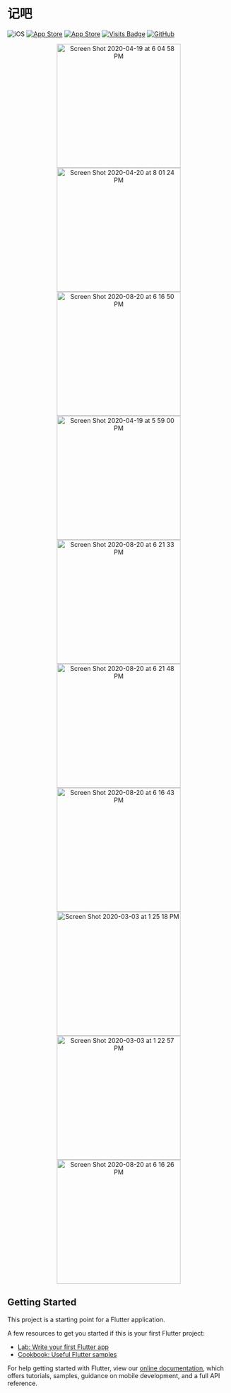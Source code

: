 # 记吧

![iOS](https://img.shields.io/badge/iOS-13%20-blue)
[![App Store](https://img.shields.io/itunes/v/1521988005?label=App%20Store)](https://apps.apple.com/us/app/%E8%AE%B0%E5%90%A7-%E8%A8%80%E5%B7%B1/id1521988005)
[![App Store](https://img.shields.io/badge/Price-Free-orange)](https://img.shields.io/badge/Price-Free-orange)
[![Visits Badge](https://badges.pufler.dev/visits/livinglist/Jiba)](https://badges.pufler.dev)
[![GitHub](https://img.shields.io/github/stars/livinglist/Jiba?style=social)](https://img.shields.io/github/stars/livinglist/Jiba?style=social)

<p align="center">
  <img width="280" alt="Screen Shot 2020-04-19 at 6 04 58 PM" src="https://user-images.githubusercontent.com/7277662/109369453-32820d00-7851-11eb-8c82-3290c883bfb8.png">
<img width="280" alt="Screen Shot 2020-04-20 at 8 01 24 PM" src="https://user-images.githubusercontent.com/7277662/109369454-331aa380-7851-11eb-82d3-3fe7964a55d8.png">
<img width="280" alt="Screen Shot 2020-08-20 at 6 16 50 PM" src="https://user-images.githubusercontent.com/7277662/109369450-31e97680-7851-11eb-9839-659faa60f9ee.png">
<img width="280" alt="Screen Shot 2020-04-19 at 5 59 00 PM" src="https://user-images.githubusercontent.com/7277662/109369452-32820d00-7851-11eb-9556-28b72ec615bf.png">
<img width="280" alt="Screen Shot 2020-08-20 at 6 21 33 PM" src="https://user-images.githubusercontent.com/7277662/109369447-3150e000-7851-11eb-8901-7a7fb244b5e3.png">
<img width="280" alt="Screen Shot 2020-08-20 at 6 21 48 PM" src="https://user-images.githubusercontent.com/7277662/109369448-31e97680-7851-11eb-80b3-15e45df6674d.png">
<img width="280" alt="Screen Shot 2020-08-20 at 6 16 43 PM" src="https://user-images.githubusercontent.com/7277662/109369445-30b84980-7851-11eb-8637-99fa3714d8af.png">
  <img width="280" alt="Screen Shot 2020-03-03 at 1 25 18 PM" src="https://user-images.githubusercontent.com/7277662/109369446-3150e000-7851-11eb-9571-7917ae5eef78.png">
  <img width="280" alt="Screen Shot 2020-03-03 at 1 22 57 PM" src="https://user-images.githubusercontent.com/7277662/109369435-2d24c280-7851-11eb-8f71-4a85aaa42253.png"> 
  <img width="280" alt="Screen Shot 2020-08-20 at 6 16 26 PM" src="https://user-images.githubusercontent.com/7277662/109369441-2f871c80-7851-11eb-87de-1105f5847871.png">
</p>

## Getting Started

This project is a starting point for a Flutter application.

A few resources to get you started if this is your first Flutter project:

- [Lab: Write your first Flutter app](https://flutter.dev/docs/get-started/codelab)
- [Cookbook: Useful Flutter samples](https://flutter.dev/docs/cookbook)

For help getting started with Flutter, view our
[online documentation](https://flutter.dev/docs), which offers tutorials,
samples, guidance on mobile development, and a full API reference.

